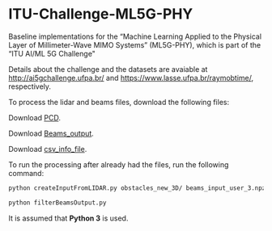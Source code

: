 # ITU-Challenge-ML5G-PHY
Baseline implementations for the  “Machine Learning Applied to the Physical Layer of Millimeter-Wave MIMO Systems” (ML5G-PHY), which is part of the “ITU AI/ML 5G Challenge"

Details about the challenge and the datasets are avaiable at http://ai5gchallenge.ufpa.br/ and https://www.lasse.ufpa.br/raymobtime/, respectively.

To process the lidar and beams files, download the following files:

Download [PCD](https://nextcloud.lasseufpa.org/s/pwSk9CJnsZoK2ts).

Download [Beams_output](https://nextcloud.lasseufpa.org/s/tPb4WmmJgS6gJaR).

Download [csv_info_file](https://nextcloud.lasseufpa.org/s/afpG6qgmRPaJBfw).

To run the processing after already had the files, run the following command:

```bash
python createInputFromLIDAR.py obstacles_new_3D/ beams_input_user_3.npz
```

```bash
python filterBeamsOutput.py
```

It is assumed that **Python 3** is used.
